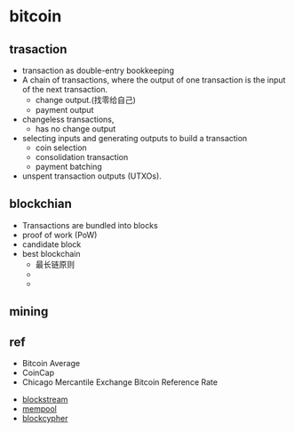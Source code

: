 # bitcoin


## trasaction
+ transaction as double-entry bookkeeping
+  A chain of transactions, where the output of one transaction is the input of the next transaction.
    + change output.(找零给自己)
    + payment output
+ changeless transactions,
    + has no change output
+  selecting inputs and generating outputs to build a transaction 
    + coin selection
    + consolidation transaction
    + payment batching
+ unspent transaction outputs (UTXOs).

## blockchian
+ Transactions are bundled into blocks
+ proof of work (PoW)
+ candidate block 
+ best blockchain
    + 最长链原则
    + 
    + 

## mining


## ref
<!-- bitcoin trade -->
+ Bitcoin Average
+ CoinCap
+ Chicago Mercantile Exchange Bitcoin Reference Rate
<!-- blockchain explorer -->
+ [blockstream](https://blockstream.info/)
+ [mempool](https://mempool.space/zh/)
+ [blockcypher](https://live.blockcypher.com/)